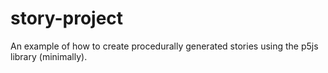 # story-project
 An example of how to create procedurally generated stories using the p5js library (minimally).
